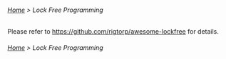 ###### [Home](../../../README.md) > Lock Free Programming

Please refer to https://github.com/rigtorp/awesome-lockfree for details.

###### [Home](../../../README.md) > Lock Free Programming
